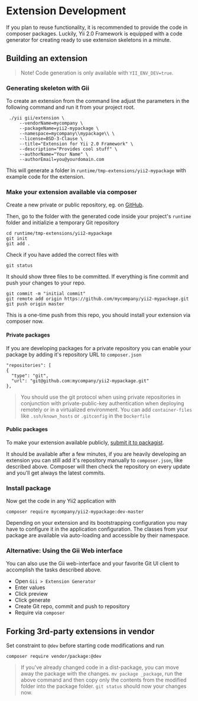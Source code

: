 Extension Development
=====================

If you plan to reuse functionality, it is recommended to provide the code in composer packages. Luckily, Yii 2.0 Framework is equipped with a code generator for creating ready to use extension skeletons in a minute.

Building an extension
---------------------

> Note! Code generation is only available with `YII_ENV_DEV=true`.

### Generating skeleton with Gii

To create an extension from the command line adjust the parameters in the following command and run it from your
project root.

```
 ./yii gii/extension \
     --vendorName=mycompany \
     --packageName=yii2-mypackage \
     --namespace=mycompany\\mypackage\\ \
     --license=BSD-3-Clause \
     --title="Extension for Yii 2.0 Framework" \
     --description="Provides cool stuff" \
     --authorName="Your Name" \
     --authorEmail=you@yourdomain.com
```

This will generate a folder in `runtime/tmp-extensions/yii2-mypackage` with example code for the extension.

### Make your extension available via composer

Create a new private or public repository, eg. on [GitHub](https://github.com/new).

Then, go to the folder with the generated code inside your project's `runtime` folder and initializie a temporary
Git repository

```
cd runtime/tmp-extensions/yii2-mypackage
git init
git add .
```

Check if you have added the correct files with

```
git status
```

It should show three files to be committed. If everything is fine commit and push your changes to your repo.

```
git commit -m "initial commit"
git remote add origin https://github.com/mycompany/yii2-mypackage.git
git push origin master
```

This is a one-time push from this repo, you should install your extension via composer now.

#### Private packages

If you are developing packages for a private repository you can enable your package by adding it's repository URL to `composer.json`

```
"repositories": [
{
  "type": "git",
  "url": "git@github.com:mycompany/yii2-mypackage.git"
},
```

> You should use the git protocol when using private repositories in conjunction with private-public-key authentication when
> deploying remotely or in a virtualized environment. You can add `container-files` like `.ssh/known_hosts` or `.gitconfig` in the 
> `Dockerfile`

#### Public packages

To make your extension available publicly, [submit it to packagist](https://packagist.org/packages/submit).
 
It should be available after a few minutes, if you are heavily developing an extension you can still add it's repository 
manually to `composer.json`, like described above. Composer will then check the repository on every update and you'll
get always the latest commits.

### Install package

Now get the code in any Yii2 application with

```
composer require mycompany/yii2-mypackage:dev-master
```

Depending on your extension and its bootstrapping configuration you may have to configure it in the application configuration.
The classes from your package are available via auto-loading and accessible by their namespace. 

### Alternative: Using the Gii Web interface

You can also use the Gii web-interface and your favorite Git UI client to accomplish the tasks described above.

- Open `Gii > Extension Generator`
- Enter values
- Click preview
- Click generate
- Create Git repo, commit and push to repository
- Require via `composer`


Forking 3rd-party extensions in vendor
--------------------------------------

Set constraint to `@dev` before starting code modifications and run 
    
    composer require vendor/package:@dev
     
> If you've already changed code in a dist-package, you can move away the package with the changes.
> `mv package _package`, run the above command and then copy only the contents from the modified folder
> into the package folder. `git status` should now your changes now.


